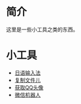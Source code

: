# 简介
这里是一些小工具之类的东西。

# 小工具
- [日语输入法](https://github.com/imba97/imba97_project/tree/master/jpinput)
- [复制文件儿](https://github.com/imba97/imba97_project/tree/master/copyer)
- [获取QQ头像](https://github.com/imba97/imba97_project/tree/master/get_qq_profile)
- [微信机器人](https://github.com/imba97/imba97_project/tree/master/wechat_bot)
